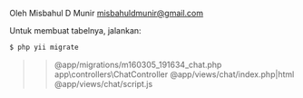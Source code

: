 Oleh Misbahul D Munir <misbahuldmunir@gmail.com>

Untuk membuat tabelnya, jalankan:

```bash
$ php yii migrate
```

>>@app/migrations/m160305_191634_chat.php
>>app\controllers\ChatController
>>@app/views/chat/index.php|html
>>@app/views/chat/script.js
